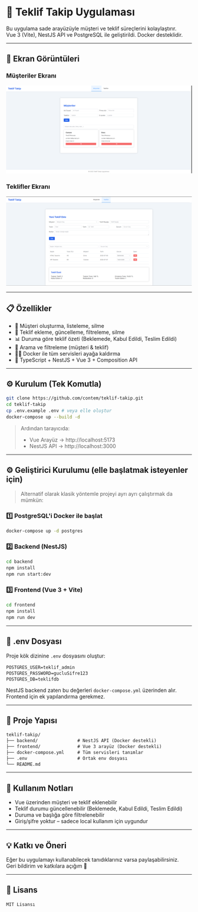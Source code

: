 # 🧾 Teklif Takip Uygulaması

Bu uygulama sade arayüzüyle müşteri ve teklif süreçlerini kolaylaştırır.  
Vue 3 (Vite), NestJS API ve PostgreSQL ile geliştirildi. Docker desteklidir.

---

## 📸 Ekran Görüntüleri

### Müşteriler Ekranı
![Müşteriler](docs/customers.png)

### Teklifler Ekranı
![Teklifler](docs/offers.png)

---

## 📋 Özellikler

- 👥 Müşteri oluşturma, listeleme, silme
- 🧾 Teklif ekleme, güncelleme, filtreleme, silme
- 📊 Duruma göre teklif özeti (Beklemede, Kabul Edildi, Teslim Edildi)
- 🔎 Arama ve filtreleme (müşteri & teklif)
- 🧑‍💻 Docker ile tüm servisleri ayağa kaldırma
- 🚀 TypeScript + NestJS + Vue 3 + Composition API

---

## ⚙️ Kurulum (Tek Komutla)

```bash
git clone https://github.com/contem/teklif-takip.git
cd teklif-takip
cp .env.example .env # veya elle oluştur
docker-compose up --build -d
```

> Ardından tarayıcıda:
> - Vue Arayüz → http://localhost:5173  
> - NestJS API → http://localhost:3000

---

## ⚙️ Geliştirici Kurulumu (elle başlatmak isteyenler için)

> Alternatif olarak klasik yöntemle projeyi ayrı ayrı çalıştırmak da mümkün:

### 1️⃣ PostgreSQL'i Docker ile başlat

```bash
docker-compose up -d postgres
```

### 2️⃣ Backend (NestJS)

```bash
cd backend
npm install
npm run start:dev
```

### 3️⃣ Frontend (Vue 3 + Vite)

```bash
cd frontend
npm install
npm run dev
```

---

## 🔐 .env Dosyası

Proje kök dizinine `.env` dosyasını oluştur:

```env
POSTGRES_USER=teklif_admin
POSTGRES_PASSWORD=gucluSifre123
POSTGRES_DB=teklifdb
```

NestJS backend zaten bu değerleri `docker-compose.yml` üzerinden alır.  
Frontend için ek yapılandırma gerekmez.

---

## 📁 Proje Yapısı

```
teklif-takip/
├── backend/               # NestJS API (Docker destekli)
├── frontend/              # Vue 3 arayüz (Docker destekli)
├── docker-compose.yml     # Tüm servisleri tanımlar
├── .env                   # Ortak env dosyası
└── README.md
```

---

## 🚀 Kullanım Notları

- Vue üzerinden müşteri ve teklif eklenebilir
- Teklif durumu güncellenebilir (Beklemede, Kabul Edildi, Teslim Edildi)
- Duruma ve başlığa göre filtrelenebilir
- Giriş/şifre yoktur – sadece local kullanım için uygundur

---

## 💡 Katkı ve Öneri

Eğer bu uygulamayı kullanabilecek tanıdıklarınız varsa paylaşabilirsiniz.  
Geri bildirim ve katkılara açığım 🙌

---

## 📄 Lisans

```
MIT Lisansı
```